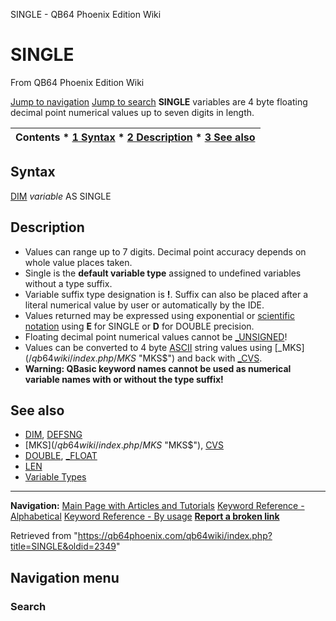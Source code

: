


SINGLE - QB64 Phoenix Edition Wiki








# SINGLE



From QB64 Phoenix Edition Wiki



[Jump to navigation](#mw-head)
[Jump to search](#searchInput)
**SINGLE** variables are 4 byte floating decimal point numerical values up to seven digits in length.


  






| Contents * [1 Syntax](#Syntax) * [2 Description](#Description) * [3 See also](#See_also) |
| --- |


## Syntax


[DIM](/qb64wiki/index.php/DIM "DIM") *variable* AS SINGLE
  




## Description


* Values can range up to 7 digits. Decimal point accuracy depends on whole value places taken.
* Single is the **default variable type** assigned to undefined variables without a type suffix.
* Variable suffix type designation is **!**. Suffix can also be placed after a literal numerical value by user or automatically by the IDE.
* Values returned may be expressed using exponential or [scientific notation](/qb64wiki/index.php/Scientific_notation "Scientific notation") using **E** for SINGLE or **D** for DOUBLE precision.
* Floating decimal point numerical values cannot be [\_UNSIGNED](/qb64wiki/index.php/UNSIGNED "UNSIGNED")!
* Values can be converted to 4 byte [ASCII](/qb64wiki/index.php/ASCII "ASCII") string values using [\_MKS$](/qb64wiki/index.php/MKS$ "MKS$") and back with [\_CVS](/qb64wiki/index.php/CVS "CVS").
* **Warning: QBasic keyword names cannot be used as numerical variable names with or without the type suffix!**


  




## See also


* [DIM](/qb64wiki/index.php/DIM "DIM"), [DEFSNG](/qb64wiki/index.php/DEFSNG "DEFSNG")
* [MKS$](/qb64wiki/index.php/MKS$ "MKS$"), [CVS](/qb64wiki/index.php/CVS "CVS")
* [DOUBLE](/qb64wiki/index.php/DOUBLE "DOUBLE"), [\_FLOAT](/qb64wiki/index.php/FLOAT "FLOAT")
* [LEN](/qb64wiki/index.php/LEN "LEN")
* [Variable Types](/qb64wiki/index.php/Variable_Types "Variable Types")


  






---


**Navigation:**
[Main Page with Articles and Tutorials](/qb64wiki/index.php/Main_Page "Main Page")
[Keyword Reference - Alphabetical](/qb64wiki/index.php/Keyword_Reference_-_Alphabetical "Keyword Reference - Alphabetical")
[Keyword Reference - By usage](/qb64wiki/index.php/Keyword_Reference_-_By_usage "Keyword Reference - By usage")
**[Report a broken link](https://qb64phoenix.com/forum/showthread.php?tid=2800)**  





Retrieved from "<https://qb64phoenix.com/qb64wiki/index.php?title=SINGLE&oldid=2349>"




## Navigation menu








### Search





















